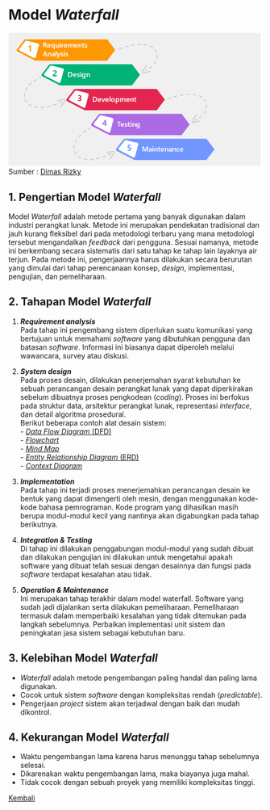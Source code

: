 # Model *Waterfall*
![Waterfall](images/waterfall.png)  
Sumber : [Dimas Rizky](https://medium.com/dot-intern/sdlc-metode-waterfall-5ae2071f161d)

## 1. Pengertian Model *Waterfall*
Model *Waterfall* adalah metode pertama yang banyak digunakan dalam industri perangkat lunak. Metode ini merupakan pendekatan tradisional dan jauh kurang fleksibel dari pada metodologi terbaru yang mana metodologi tersebut mengandalkan *feedback* dari pengguna. Sesuai namanya, metode ini berkembang secara sistematis dari satu tahap ke tahap lain layaknya air terjun. Pada metode ini, pengerjaannya harus dilakukan secara berurutan yang dimulai dari tahap perencanaan konsep, *design*, implementasi, pengujian, dan pemeliharaan.

## 2. Tahapan Model *Waterfall*
  1. ***Requirement analysis***  
  Pada tahap ini pengembang sistem diperlukan suatu komunikasi yang bertujuan untuk memahami *software* yang dibutuhkan pengguna dan batasan *software*. Informasi ini biasanya dapat diperoleh melalui wawancara, survey atau diskusi.

  2. ***System design***  
  Pada proses desain, dilakukan penerjemahan syarat kebutuhan ke sebuah perancangan desain perangkat lunak yang dapat diperkirakan sebelum dibuatnya proses pengkodean (*coding*). Proses ini berfokus pada struktur data, arsitektur perangkat lunak, representasi *interface*, dan detail algoritma prosedural.  
  Berikut beberapa contoh alat desain sistem:  
    - [*Data Flow Diagram* (DFD)](https://glints.com/id/lowongan/dfd-adalah/#.YVZ3kJpByHs)  
    - [*Flowchart*](https://www.dicoding.com/blog/flowchart-adalah/)  
    - [*Mind Map*](https://www.gramedia.com/best-seller/pengertian-mind-mapping/)  
    - [*Entity Relationship Diagram* (ERD)](https://www.dewaweb.com/blog/entity-relationship-diagram/)  
    - [*Context Diagram*](https://anaktik.com/diagram-konteks/)  

  3. ***Implementation***  
  Pada tahap ini terjadi proses menerjemahkan perancangan desain ke bentuk yang dapat dimengerti oleh mesin, dengan menggunakan kode-kode bahasa pemrograman. Kode program yang dihasilkan masih berupa modul-modul kecil yang nantinya akan digabungkan pada tahap berikutnya.

  4. ***Integration & Testing***  
  Di tahap ini dilakukan penggabungan modul-modul yang sudah dibuat dan dilakukan pengujian ini dilakukan untuk mengetahui apakah software yang dibuat telah sesuai dengan desainnya dan fungsi pada *software* terdapat kesalahan atau tidak.

  5. ***Operation & Maintenance***  
  Ini merupakan tahap terakhir dalam model waterfall. Software yang sudah jadi dijalankan serta dilakukan pemeliharaan. Pemeliharaan termasuk dalam memperbaiki kesalahan yang tidak ditemukan pada langkah sebelumnya. Perbaikan implementasi unit sistem dan peningkatan jasa sistem sebagai kebutuhan baru.

## 3. Kelebihan Model *Waterfall*
  - *Waterfall* adalah metode pengembangan paling handal dan paling lama digunakan.
  - Cocok untuk sistem *software* dengan kompleksitas rendah (*predictable*).
  - Pengerjaan *project* sistem akan terjadwal dengan baik dan mudah dikontrol.

## 4. Kekurangan Model *Waterfall*
  - Waktu pengembangan lama karena harus menunggu tahap sebelumnya selesai.
  - Dikarenakan waktu pengembangan lama, maka biayanya juga mahal.
  - Tidak cocok dengan sebuah proyek yang memiliki kompleksitas tinggi.

[Kembali](README.md)